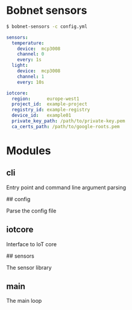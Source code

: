 # Bobnet sensors

```bash
$ bobnet-sensors -c config.yml
```

```yaml
sensors:
  temperature:
    device:  mcp3008
    channel: 0
    every: 1s
  light:
    device:  mcp3008
    channel: 1
    every: 10s

iotcore:
  region:      europe-west1
  project_id:  example-project
  registry_id: example-registry
  device_id:   example01
  private_key_path: /path/to/private-key.pem
  ca_certs_path: /path/to/google-roots.pem
```

# Modules

## cli

Entry point and command line argument parsing

## config

Parse the config file

## iotcore

Interface to IoT core

## sensors

The sensor library

## main

The main loop
